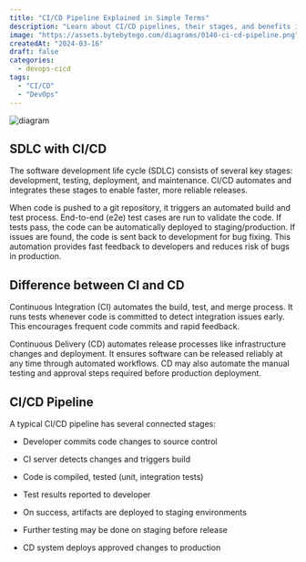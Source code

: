 ```yaml
---
title: "CI/CD Pipeline Explained in Simple Terms"
description: "Learn about CI/CD pipelines, their stages, and benefits in software delivery."
image: "https://assets.bytebytego.com/diagrams/0140-ci-cd-pipeline.png"
createdAt: "2024-03-16"
draft: false
categories:
  - devops-cicd
tags:
  - "CI/CD"
  - "DevOps"
---
```


![diagram](https://assets.bytebytego.com/diagrams/0140-ci-cd-pipeline.png)

## SDLC with CI/CD

The software development life cycle (SDLC) consists of several key stages: development, testing, deployment, and maintenance. CI/CD automates and integrates these stages to enable faster, more reliable releases.

When code is pushed to a git repository, it triggers an automated build and test process. End-to-end (e2e) test cases are run to validate the code. If tests pass, the code can be automatically deployed to staging/production. If issues are found, the code is sent back to development for bug fixing. This automation provides fast feedback to developers and reduces risk of bugs in production.

## Difference between CI and CD

Continuous Integration (CI) automates the build, test, and merge process. It runs tests whenever code is committed to detect integration issues early. This encourages frequent code commits and rapid feedback.

Continuous Delivery (CD) automates release processes like infrastructure changes and deployment. It ensures software can be released reliably at any time through automated workflows. CD may also automate the manual testing and approval steps required before production deployment.

## CI/CD Pipeline

A typical CI/CD pipeline has several connected stages:

*   Developer commits code changes to source control

*   CI server detects changes and triggers build

*   Code is compiled, tested (unit, integration tests)

*   Test results reported to developer

*   On success, artifacts are deployed to staging environments

*   Further testing may be done on staging before release

*   CD system deploys approved changes to production
